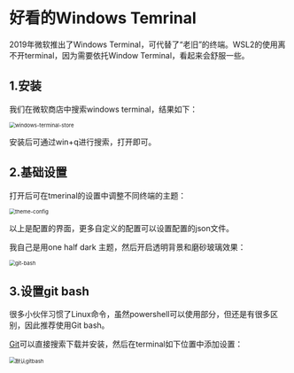 # 好看的Windows Temrinal

2019年微软推出了Windows Terminal，可代替了“老旧”的终端。WSL2的使用离不开terminal，因为需要依托Window Terminal，看起来会舒服一些。



## 1.安装

我们在微软商店中搜索windows terminal，结果如下：

<img src="https://github.com/zihan987/wsl2-config/blob/main/image/windows-terminal-store.png" alt="windows-terminal-store" style="zoom:67%;" />

安装后可通过win+q进行搜索，打开即可。



## 2.基础设置

打开后可在tmerinal的设置中调整不同终端的主题：

<img src="/Users/asic-zty/Desktop/ASIC/GitHub/wsl2-config/image/theme-config.png" alt="theme-config" style="zoom:67%;" />

以上是配置的界面，更多自定义的配置可以设置配置的json文件。

我自己是用one half dark 主题，然后开启透明背景和磨砂玻璃效果：

<img src="/Users/asic-zty/Desktop/ASIC/GitHub/wsl2-config/image/git-bash.png" alt="git-bash" style="zoom:67%;" />



## 3.设置git bash

很多小伙伴习惯了Linux命令，虽然powershell可以使用部分，但还是有很多区别，因此推荐使用Git bash。

[Git](https://git-scm.com/)可以直接搜索下载并安装，然后在terminal如下位置中添加设置：

<img src="/Users/asic-zty/Desktop/ASIC/GitHub/wsl2-config/image/默认gitbash.png" alt="默认gitbash" style="zoom:67%;" />

